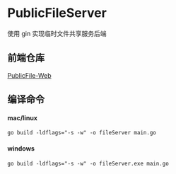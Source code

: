# PublicFileServer

使用 gin 实现临时文件共享服务后端

## 前端仓库

[PublicFile-Web](https://github.com/sxz799/PublicFile-Web)

## 编译命令

#### mac/linux
`go build -ldflags="-s -w" -o fileServer main.go`

#### windows
`go build -ldflags="-s -w" -o fileServer.exe main.go`